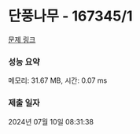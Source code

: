 # 단풍나무 - 167345/1 

[문제 링크](https://level.goorm.io/exam/167345/%EB%8B%A8%ED%92%8D%EB%82%98%EB%AC%B4/quiz/1) 

### 성능 요약

메모리: 31.67 MB, 시간: 0.07 ms

### 제출 일자

2024년 07월 10일 08:31:38

